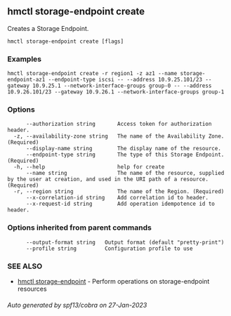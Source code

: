 ## hmctl storage-endpoint create

Creates a Storage Endpoint.

```
hmctl storage-endpoint create [flags]
```

### Examples

```
hmctl storage-endpoint create -r region1 -z az1 --name storage-endpoint-az1 --endpoint-type iscsi -- --address 10.9.25.101/23 --gateway 10.9.25.1 --network-interface-groups group-0 -- --address 10.9.26.101/23 --gateway 10.9.26.1 --network-interface-groups group-1
```

### Options

```
      --authorization string       Access token for authorization header.
  -z, --availability-zone string   The name of the Availability Zone. (Required)
      --display-name string        The display name of the resource.
      --endpoint-type string       The type of this Storage Endpoint. (Required)
  -h, --help                       help for create
      --name string                The name of the resource, supplied by the user at creation, and used in the URI path of a resource. (Required)
  -r, --region string              The name of the Region. (Required)
      --x-correlation-id string    Add correlation id to header.
      --x-request-id string        Add operation idempotence id to header.
```

### Options inherited from parent commands

```
      --output-format string   Output format (default "pretty-print")
      --profile string         Configuration profile to use
```

### SEE ALSO

* [hmctl storage-endpoint](hmctl_storage-endpoint.md)	 - Perform operations on storage-endpoint resources

###### Auto generated by spf13/cobra on 27-Jan-2023
